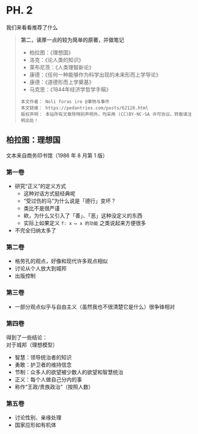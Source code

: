 # PH. 2
我们来看看推荐了什么
> **第二，读厚一点的较为简单的原著，并做笔记**
> * 柏拉图：《理想国》
> * 洛克：《论人类的知识》
> * 莱布尼茨：《人类理智新论》
> * 康德：《任何一种能够作为科学出现的未来形而上学导论》
> * 康德：《道德形而上学奠基》
> * 马克思：《1844年经济学哲学手稿》
>
> ```hide "许可信息"
> 本文作者： Noli foras ire @事物与事件  
> 本文链接： https://pedantries.com/posts/62128.html  
> 版权声明： 本站所有文章除特别声明外，均采用 (CC)BY-NC-SA 许可协议。转载请注明出处！
> ```

## 柏拉图：理想国
文本来自商务印书馆（1986 年 8 月第 1 版）

### 第一卷
- 研究“正义”的定义方式
	- 这种对话方式挺经典呢
	- “受过伤的马”为什么说是「德行」变坏？
	- 类比不是很严谨
	- 欸，为什么又引入了「善」、「恶」这种没定义的东西
	- 实际上如果定义 `f: x ↦ x 的功能` 之类说起来方便很多
- 不完全归纳太多了

### 第二卷
- 格劳孔的观点，好像和现代许多观点相似
- 讨论从个人放大到城邦
- 出版控制

### 第三卷
- 一部分观点似乎与自由主义（虽然我也不很清楚它是什么）很争锋相对

### 第四卷
得到了一些结论：  
对于城邦（理想模型）
- 智慧：领导统治者的知识
- 勇敢：护卫者的维持信念
- 节制：众多人的欲望被少数人的欲望和智慧统治
- 正义：每个人做自己分内的事
- 称作“王政/贵族政治”（按照人数）

### 第五卷
- 讨论性别、亲缘处理
- 国家应形如有机体
